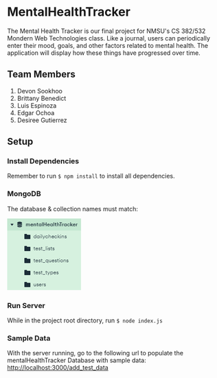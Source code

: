 # MentalHealthTracker
The Mental Health Tracker is our final project for NMSU's CS 382/532 Mondern Web Technologies class. Like a journal, users can periodically enter their mood, goals, and other factors related to mental health. The application will display how these things have progressed over time.

## Team Members
1. Devon Sookhoo
2. Brittany Benedict
3. Luis Espinoza
4. Edgar Ochoa
5. Desiree Gutierrez

## Setup

### Install Dependencies
Remember to run `$ npm install` to install all dependencies.

### MongoDB
The database & collection names must match:

![alt text](public/img/mongoDB_v2.png)

### Run Server
While in the project root directory, run `$ node index.js`

### Sample Data
With the server running, go to the following url to populate the mentalHealthTracker
Database with sample data:
[http://localhost:3000/add_test_data](http://localhost:3000/add_test_data)